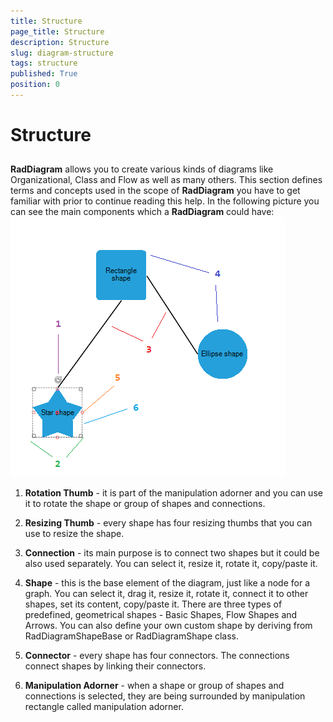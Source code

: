 ```yaml
---
title: Structure
page_title: Structure
description: Structure
slug: diagram-structure
tags: structure
published: True
position: 0
---
```


# Structure



## 

__RadDiagram__ allows you to create various kinds of diagrams like Organizational, Class and Flow as well as many others.
          This section defines terms and concepts used in the scope of __RadDiagram__ you have to get familiar with prior to
          continue reading this help. In the following picture you can see the main components which a __RadDiagram__ could have:
        ![diagram-structure 001](images/diagram-structure001.png)

1. __Rotation Thumb__ - it is part of the manipulation adorner and you can use it to rotate the
               shape or group of shapes and connections.
            

1. __Resizing Thumb__ - every shape has four resizing thumbs that you can use to resize the shape.
               
             
            

1. __Connection__ -  its main purpose is to connect two shapes but it could be also used separately. 
              You can select it, resize it, rotate it, copy/paste it.            
            

1. __Shape__ -  this is the base element of the diagram, just like a node for a graph. 
              You can select it, drag it, resize it, rotate it, connect it to other shapes, set its content, copy/paste it.
              There are three types of predefined, geometrical shapes - Basic Shapes, Flow Shapes and Arrows. 
              You can also define your own custom shape by deriving from RadDiagramShapeBase or RadDiagramShape class.
               

1. __Connector__ - every shape has four connectors. The connections connect shapes by linking their connectors.
            

1. __Manipulation Adorner__ - when a shape or group of shapes and connections is selected, 
              they are being surrounded by manipulation rectangle called manipulation adorner.  
            
